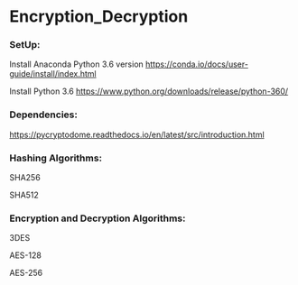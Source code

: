 # Encryption_Decryption

### SetUp:
Install Anaconda Python 3.6 version https://conda.io/docs/user-guide/install/index.html

Install Python 3.6 https://www.python.org/downloads/release/python-360/


### Dependencies:
https://pycryptodome.readthedocs.io/en/latest/src/introduction.html 


### Hashing Algorithms:
SHA256

SHA512


### Encryption and Decryption Algorithms:
3DES

AES-128

AES-256
